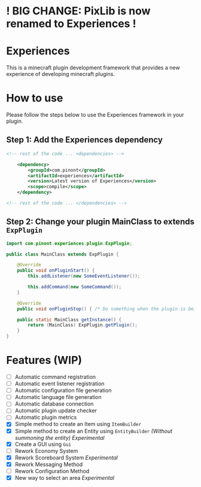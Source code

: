 # ! BIG CHANGE: PixLib is now renamed to Experiences !

# Experiences
This is a minecraft plugin development framework that provides a new experience of developing minecraft plugins.

# How to use

Please follow the steps below to use the Experiences framework in your plugin.

## Step 1: Add the Experiences dependency

```xml
<!-- rest of the code ... <dependencies> -->

    <dependency>
        <groupId>com.pinont</groupId>
        <artifactId>experiences</artifactId>
        <version>Latest version of Experiences</version>
        <scope>compile</scope>
    </dependency>

<!-- rest of the code ... </dependencies> -->
```

## Step 2: Change your plugin MainClass to extends `ExpPlugin`

```java
import com.pinont.experiences.plugin.ExpPlugin;

public class MainClass extends ExpPlugin {

    @Override
    public void onPluginStart() {
        this.addListener(new SomeEventListener());

        this.addCommand(new SomeCommand());
    }

    @Override
    public void onPluginStop() { /* Do something when the plugin is being disabled */ }

    public static MainClass getInstance() {
        return (MainClass) ExpPlugin.getPlugin();
    }
}
```

# Features (WIP)

* [ ] Automatic command registration
* [ ] Automatic event listener registration
* [ ] Automatic configuration file generation
* [ ] Automatic language file generation
* [ ] Automatic database connection
* [ ] Automatic plugin update checker
* [ ] Automatic plugin metrics
* [X] Simple method to create an Item using `ItemBuilder`
* [X] Simple method to create an Entity using `EntityBuilder` *(Without summoning the entity)* _*Experimental*_
* [X] Create a GUI using `Gui`
* [ ] Rework Economy System
* [X] Rework Scoreboard System _*Experimental*_
* [X] Rework Messaging Method
* [ ] Rework Configuration Method
* [X] New way to select an area _*Experimental*_